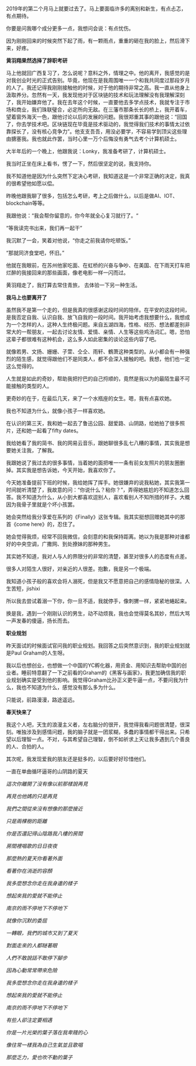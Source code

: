 2019年的第二个月马上就要过去了。马上要面临许多的离别和新生，有点忐忑，有点期待。

你要是问我哪个成分更多一点，我想问会说：有点忧伤。

因为刚刚回来的时候突然下起了雨，有一颗雨点，重重的砸在我的脸上，然后滑下来，好疼。


**黄羽翔果然选择了辞职考研**

马上他就回广西复习了，怎么说呢？意料之外，情理之中。他的离开，我感觉的是对我创业时光的正式告别。毕竟，他现在是我周围唯一一个和我共同度过那段岁月的人了。我还记得我刚刚接触他的时候，对于他的期待非常之高。我一直从他身上汲取养分。忽然有一天，我发现他对于区块链的技术和玩法理解没有我理解深刻了，我开始嫌弃他了。我在去年这个时候，一直要他去多学点技术，我就专注于市场和商业，我们珠联璧合，必定所向无敌。在三藩市那条长长的桥上，我开着车，望着窗外海天一色，跟他讨论以后的发展的问题。我很郑重其事的跟他说：“回国了，你去学技术吧。区块链现在毕竟是技术驱动的，我觉得我们技术的事情太过依靠探长了，没有核心竞争力”。他支支吾吾，用没必要学，不容易学到顶尖这些理由搪塞我。我也就此作罢，当时心里一万个后悔没有勇气去考个计算机硕士。

大半年后的一个晚上，他跟我说：Lonky，我准备考研了，计算机硕士。

我当时正坐在床上看书，愣了一下，然后很坚定的说，我支持你。

我不知道他是因为什么突然下定决心考研，我知道这是一个非常正确的决定，我真的很希望他如愿以偿。

昨晚他跟我聊了很多，包括怎么考研，考上之后做什么，以后是做AI、IOT、blockchain等等。

我跟他说：“我会帮你留意的，你今年就全心复习就行了。“

“等我读完书出来，我们再一起干”

我沉默了一会，笑着对他说，“你走之前我请你吃顿饭。”

“那就同济食堂吧，怀旧。”

他就在我眼前，在苏州他家吃面、在虹桥的兴奋与争吵、在美国、在下雨天打车把烂醉的我接回来的那些画面，像老电影一样一闪而过。

黄羽翔走了，我打算去常住青旅， 去体验一下另一种生活。

**我马上也要离开了**

虽然我不是第一个走的，但是我真的很感谢这段时间的陪伴。在平安的这段时间，是我否定自我、认识自我、放飞自我的一段时间。我开始考虑我想要什么，我想成为一个怎样的人，这种人生终极问题。来自五湖四海，性格、经历、想法都差别非常大的一帮朋友，一起去讨论友情、爱情、亲情、人生等这些鸡汤词汇。嗯，恐怕这辈子都很难有这种机会，这么多人如此密集的谈论这些内容了吧。

就像若男、文扬、姗姗、子萱、仝仝、雨轩、鶴萧这种类型的。从小都会有一种强烈的陌生感，就觉得跟他们不是同类人，都不会深入接触的吧。我想，他们也一定这么觉得的。

人生就是如此的奇妙，帮助我把拧巴的自己捋顺的，竟然是我以为的最陌生最不可能接触的类型的人。

更奇妙的在于，在最后几天，来了一个水瓶座的女生。嗯，我有点喜欢她。

我也不知道为什么，就像小孩子一样喜欢她。

在认识的第三天，我和她一起去了鲁迅公园、甜爱路、山阴路，给她拍了很多照片，还和她一起看了fifty dates。

我给她看了我的简书、我的网易云音乐，跟她聊很多乱七八糟的事情，其实我是想要她关注我，了解我。

我跟她说了我过去的很多事情，当着她的面把唯一一条有前女友照片的朋友圈删掉。其实我是想告诉她，今天开始，我喜欢你了。

今天她准备提前下班的时候，我给她挥了挥手。她很嫌弃的说我粘她，其实我第一时间就听清楚了，我故意的问：“你说什么？粘你？”，弄得她尴尬的不知道怎么回答。我不知道为什么，从小到大都喜欢逗别人，喜欢看别人不知所措的样子。大概因为我骨子里就是个坏小孩罢。

她会突然给我分享爱在系列的《Finally》这张专辑。我其实挺想回赠她其中的那首《come here》的，忍住了。

她会觉得我烦，经常不回我微信，会刻意的和我保持距离。她以为我是那种对谁都好的中央空调，广撒网、到处撩妹的那种男生。

其实她不知道，我对人与人的界限分的非常的清楚，甚至对很多人的态度有点差。

很多人对陌生人很好，对亲近的人很差。抱歉，我是另一个极端。

我知道小孩子般的喜欢会将人溺死，但是我又不愿意把自己的感情隐秘的很深。人生苦短，jishixi

所以我去尝试着溺一下你，你一旦不适，我就停手，像刺猬一样，紧紧地蜷起来。

换是我，遇到一个刚刚认识的男生，动不动烦我，我也会觉得莫名其妙，然后大骂一声发春的傻逼，扬长而去。

**职业规划**

昨天面试的时候面试官问我的职业规划。我回答之后突然意识到，我的职业规划就是Paul Graham的人生呀。

我以后也想创业，也想做一个中国的YC孵化器，用资金、用知识去帮助中国的创业者。睡前特意翻了一下之前看的Graham的《黑客与画家》，我更加确信我的职业规划确实是受到他的影响。我觉得Graham比孙正义更牛逼一点，不要问我为什么，我也不知道为什么，感觉没有那么多为什么。

只能说，前路漫漫，路途遥远。

**春天快来了**

我这个人吧，天生的浪漫主义者，左右脑分的很开，我觉得我看问题很清楚，很深刻。唯独涉及到感情问题，我的脑子就是一团浆糊，多蠢的事情都干得出来。只希望以后理智一点。不对，与其希望自己理智，倒不如祈求上天让我多遇到几个善良的人、合拍的人。

其次呢，我发现爱我的朋友还是挺多的，以后要好好珍惜他们。

一直在单曲循环逼哥的山阴路的夏天

*這次你離開了沒有像以前那樣說再見*

*再見也他媽的只是再見*

*我們之間從來沒有想像的那麼接近*
 
*只是兩棵樹的距離*

*你是否還記得山陰路我八樓的房間*

*房間裡唱歌的日日夜夜*

*那麼熱的夏天你看著外面*  

*看著你在消逝的容顏*

*我多麼想念你走在我身邊的樣子*  

*想起來我的愛就不能停止*

*南京的雨不停地下不停地下* 

*就像你沉默的委屈*

*一轉眼，我們的城市又到了夏天*

*對面走來的人都瞇著眼*

*人們不敢說話不敢停下腳步*

*因為心動常常帶來危險*

*我多麼想念你走在我身邊的樣子*

*想起來我的愛就不能停止*

*南京的雨不停地下不停地下*

*有些人卻注定要相遇*

*你是一片光榮的葉子落在我卑賤的心* 

*像往常一樣我為自己生氣並且歌唱*

*那麼乏力，愛也吹不動的葉子*







<!--stackedit_data:
eyJoaXN0b3J5IjpbLTk5MTAzNTQ0NSwtNzE2MDY1NTU3LDE0MD
AzMjEzOTMsLTQxODY2NDM0XX0=
-->